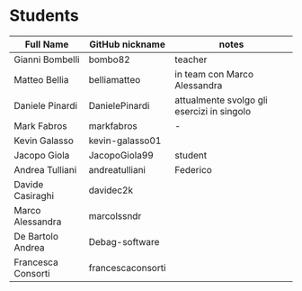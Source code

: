  # Students

| Full Name | GitHub nickname | notes |
| --------- | --------------- | ----- |
| Gianni Bombelli | bombo82 |  teacher |
| Matteo Bellia | belliamatteo | in team con Marco Alessandra |
| Daniele Pinardi | DanielePinardi | attualmente svolgo gli esercizi in singolo |
| Mark Fabros| markfabros | - |
| Kevin Galasso | kevin-galasso01 |
| Jacopo Giola | JacopoGiola99 | student |
| Andrea Tulliani | andreatulliani | Federico |
| Davide Casiraghi | davidec2k | |
| Marco Alessandra | marcolssndr |   |
| De Bartolo Andrea | Debag-software |  |
| Francesca Consorti | francescaconsorti |  |

